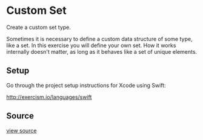 # Custom Set

Create a custom set type.

Sometimes it is necessary to define a custom data structure of some
type, like a set. In this exercise you will define your own set. How it
works internally doesn't matter, as long as it behaves like a set of
unique elements.

## Setup

Go through the project setup instructions for Xcode using Swift:

http://exercism.io/languages/swift


## Source

 [view source]()
